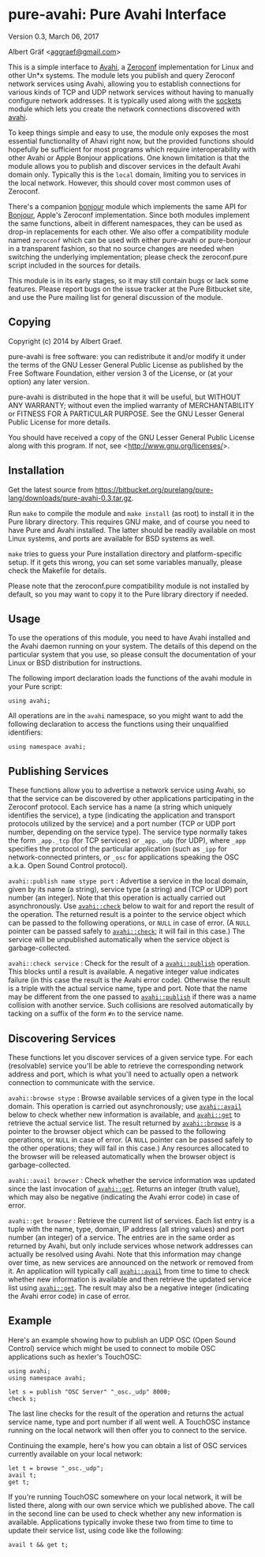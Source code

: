 <a name="doc-pure-avahi"></a>

pure-avahi: Pure Avahi Interface
================================

<a name="module-avahi"></a>

Version 0.3, March 06, 2017

Albert Gräf &lt;<aggraef@gmail.com>&gt;

This is a simple interface to [Avahi](http://avahi.org/), a
[Zeroconf](http://en.wikipedia.org/wiki/Zero-configuration_networking)
implementation for Linux and other Un\*x systems. The module lets you publish
and query Zeroconf network services using Avahi, allowing you to establish
connections for various kinds of TCP and UDP network services without having
to manually configure network addresses. It is typically used along with the
[sockets](pure-sockets.html#module-sockets) module which lets you create the
network connections discovered with [avahi](#module-avahi).

To keep things simple and easy to use, the module only exposes the most
essential functionality of Ahavi right now, but the provided functions should
hopefully be sufficient for most programs which require interoperability with
other Avahi or Apple Bonjour applications. One known limitation is that the
module allows you to publish and discover services in the default Avahi domain
only. Typically this is the `local` domain, limiting you to services in the
local network. However, this should cover most common uses of Zeroconf.

There's a companion [bonjour](pure-bonjour.html#module-bonjour) module which
implements the same API for [Bonjour](http://developer.apple.com/bonjour/),
Apple's Zeroconf implementation. Since both modules implement the same
functions, albeit in different namespaces, they can be used as drop-in
replacements for each other. We also offer a compatibility module named
`zeroconf` which can be used with either pure-avahi or pure-bonjour in a
transparent fashion, so that no source changes are needed when switching the
underlying implementation; please check the zeroconf.pure script included in
the sources for details.

This module is in its early stages, so it may still contain bugs or lack some
features. Please report bugs on the issue tracker at the Pure Bitbucket site,
and use the Pure mailing list for general discussion of the module.

Copying
-------

Copyright (c) 2014 by Albert Graef.

pure-avahi is free software: you can redistribute it and/or modify it under
the terms of the GNU Lesser General Public License as published by the Free
Software Foundation, either version 3 of the License, or (at your option) any
later version.

pure-avahi is distributed in the hope that it will be useful, but WITHOUT ANY
WARRANTY; without even the implied warranty of MERCHANTABILITY or FITNESS FOR
A PARTICULAR PURPOSE. See the GNU Lesser General Public License for more
details.

You should have received a copy of the GNU Lesser General Public License along
with this program. If not, see &lt;<http://www.gnu.org/licenses/>&gt;.

Installation
------------

Get the latest source from
<https://bitbucket.org/purelang/pure-lang/downloads/pure-avahi-0.3.tar.gz>.

Run `make` to compile the module and `make install` (as root) to install it in
the Pure library directory. This requires GNU make, and of course you need to
have Pure and Avahi installed. The latter should be readily available on most
Linux systems, and ports are available for BSD systems as well.

`make` tries to guess your Pure installation directory and platform-specific
setup. If it gets this wrong, you can set some variables manually, please
check the Makefile for details.

Please note that the zeroconf.pure compatibility module is not installed by
default, so you may want to copy it to the Pure library directory if needed.

Usage
-----

To use the operations of this module, you need to have Avahi installed and the
Avahi daemon running on your system. The details of this depend on the
particular system that you use, so please consult the documentation of your
Linux or BSD distribution for instructions.

The following import declaration loads the functions of the avahi module in
your Pure script:

    using avahi;

All operations are in the `avahi` namespace, so you might want to add the
following declaration to access the functions using their unqualified
identifiers:

    using namespace avahi;

Publishing Services
-------------------

These functions allow you to advertise a network service using Avahi, so that
the service can be discovered by other applications participating in the
Zeroconf protocol. Each service has a name (a string which uniquely identifies
the service), a type (indicating the application and transport protocols
utilized by the service) and a port number (TCP or UDP port number, depending
on the service type). The service type normally takes the form `_app._tcp`
(for TCP services) or `_app._udp` (for UDP), where `_app` specifies the
protocol of the particular application (such as `_ipp` for network-connected
printers, or `_osc` for applications speaking the OSC a.k.a. Open Sound
Control protocol).

<a name="avahi::publish"></a>`avahi::publish name stype port`
:   Advertise a service in the local domain, given by its name (a string),
    service type (a string) and (TCP or UDP) port number (an integer). Note
    that this operation is actually carried out asynchronously. Use
    [`avahi::check`](#avahi::check) below to wait for and report the result of
    the operation. The returned result is a pointer to the service object
    which can be passed to the following operations, or `NULL` in case of
    error. (A `NULL` pointer can be passed safely to
    [`avahi::check`](#avahi::check); it will fail in this case.) The service
    will be unpublished automatically when the service object is
    garbage-collected.

<a name="avahi::check"></a>`avahi::check service`
:   Check for the result of a [`avahi::publish`](#avahi::publish) operation.
    This blocks until a result is available. A negative integer value
    indicates failure (in this case the result is the Avahi error code).
    Otherwise the result is a triple with the actual service name, type and
    port. Note that the name may be different from the one passed to
    [`avahi::publish`](#avahi::publish) if there was a name collision with
    another service. Such collisions are resolved automatically by tacking on
    a suffix of the form `#n` to the service name.

<!-- -->
Discovering Services
--------------------

These functions let you discover services of a given service type. For each
(resolvable) service you'll be able to retrieve the corresponding network
address and port, which is what you'll need to actually open a network
connection to communicate with the service.

<a name="avahi::browse"></a>`avahi::browse stype`
:   Browse available services of a given type in the local domain. This
    operation is carried out asynchronously; use
    [`avahi::avail`](#avahi::avail) below to check whether new information is
    available, and [`avahi::get`](#avahi::get) to retrieve the actual service
    list. The result returned by [`avahi::browse`](#avahi::browse) is a
    pointer to the browser object which can be passed to the following
    operations, or `NULL` in case of error. (A `NULL` pointer can be passed
    safely to the other operations; they will fail in this case.) Any
    resources allocated to the browser will be released automatically when the
    browser object is garbage-collected.

<a name="avahi::avail"></a>`avahi::avail browser`
:   Check whether the service information was updated since the last
    invocation of [`avahi::get`](#avahi::get). Returns an integer (truth
    value), which may also be negative (indicating the Avahi error code) in
    case of error.

<a name="avahi::get"></a>`avahi::get browser`
:   Retrieve the current list of services. Each list entry is a tuple with the
    name, type, domain, IP address (all string values) and port number (an
    integer) of a service. The entries are in the same order as returned by
    Avahi, but only include services whose network addresses can actually be
    resolved using Avahi. Note that this information may change over time, as
    new services are announced on the network or removed from it. An
    application will typically call [`avahi::avail`](#avahi::avail) from time
    to time to check whether new information is available and then retrieve
    the updated service list using [`avahi::get`](#avahi::get). The result may
    also be a negative integer (indicating the Avahi error code) in case of
    error.

<!-- -->
Example
-------

Here's an example showing how to publish an UDP OSC (Open Sound Control)
service which might be used to connect to mobile OSC applications such as
hexler's TouchOSC:

    using avahi;
    using namespace avahi;

    let s = publish "OSC Server" "_osc._udp" 8000;
    check s;

The last line checks for the result of the operation and returns the actual
service name, type and port number if all went well. A TouchOSC instance
running on the local network will then offer you to connect to the service.

Continuing the example, here's how you can obtain a list of OSC services
currently available on your local network:

    let t = browse "_osc._udp";
    avail t;
    get t;

If you're running TouchOSC somewhere on your local network, it will be listed
there, along with our own service which we published above. The call in the
second line can be used to check whether any new information is available.
Applications typically invoke these two from time to time to update their
service list, using code like the following:

    avail t && get t;

